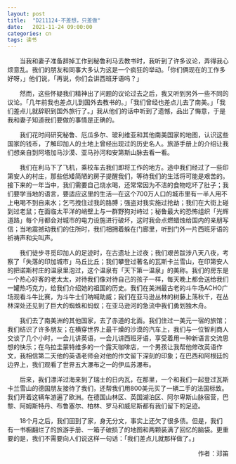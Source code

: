```yaml
---
layout: post
title:  "D211124-不差想，只差做"
date:   2021-11-24 09:00:00
categories: cn
tags: 读书
---
```



&emsp;&emsp;当我和妻子准备辞掉工作到秘鲁利马去教书时，我听到了许多议论，弄得我心烦意乱。我们的朋友和同事大多认为这是一个疯狂的举动。「你们俩现在的工作多好呀，」他们说，「再说，你们会讲西班牙语吗？」

&emsp;&emsp;然而，这些怀疑我们精神出了问题的议论过去之后，我又听到另外一些不同的议论。「几年前我也差点儿到国外去教书的。」「我们曾经也差点儿去了南美。」「我们差点儿就辞职到国外旅行了。」我从他们的话中听到了遗憾，品出了悔意，于是我和妻子知道我们要做的事情是正确的。

&emsp;&emsp;我们花时间研究秘鲁、厄瓜多尔、玻利维亚和其他南美国家的地图，认识这些国家的钱币，了解印加人的土地上曾经出现过的历史名人。旅游手册上的介绍让我们想亲自到阿塔加马沙漠、亚马孙河和安第斯山脉去看一看。

&emsp;&emsp;我们在利马下了飞机，乘校车去我们即将工作的地方。途中我们经过了一些印第安人的村庄，那些低矮简陋的房子提醒我们，等待我们的生活将可能是艰苦的。接下来的一年当中，我们需要自己烧水喝，还常常因为不洁的食物吃坏了肚子；我们要学当地的语言，要适应这里的生活—在这个700万人口的城市里有一半人用不上电喝不到自来水；乞丐拽住过我的胳膊；强盗对我实施过抢劫；我们在大街上碰到过老鼠；在面临太平洋的峭壁上与一群野狗对峙过；秘鲁最大的恐怖组织「光辉道路」每个月都会对城市的电力设施进行破坏，这时我会点燃蜡烛给国内的亲朋写信；当地震撼动我们的住所时，我们相拥着躲在门廊里，听到门外一片西班牙语的祈祷声和尖叫声。

&emsp;&emsp;我们徒步寻觅印加人的足迹时，在古遗址上过夜；我们艰苦跋涉八天八夜，考察了「失落的印加城市」马丘比丘；我们攀登过著名的瓦斯卡兰雪山，在印第安人的把诺斯村庄的温泉里泡过，这个温泉有「天下第一温泉」的美称。我们的房东是一个热心好客的老太太，对待我们像对待自己的孩子一样，每天晚上都会送给我们一罐热巧克力，给我们介绍她的祖国的历史。我们在美洲最古老的斗牛场ACHO广场观看斗牛比赛，为斗牛士们呐喊助威；我们在亚马逊丛林的树藤上荡秋千，在丛林深处还见到了巨大的蜘蛛和蚂蚁；在亚马逊河的急流中我们勇划独木舟。

&emsp;&emsp;我们去了南美洲的其他国家，去了赤道的北面。我们住过一美元一宿的旅馆；我们结识了许多朋友；在横穿世界上最干燥的沙漠的汽车上，我们与一位智利商人交谈了几个小时，一会儿讲英语，一会儿讲西班牙语，享受着用一种新语言交流思想的快乐；在乌拉圭蒙特维多的一个露天咖啡店，一个男孩让我帮他修改英语作文，我相信第二天他的英语老师会对他的作文留下深刻的印象；在巴西和阿根廷的边界上，我们观看了世界五大瀑布之一的伊瓜苏瀑布。

&emsp;&emsp;后来，我们漂洋过海来到了瑞士的日内瓦，在那里，一个和我们一起登过瓦斯卡兰雪山的德国朋友接待了我们，还帮我们用800美元买了一辆二手的法国标致。我们开着这辆车游遍了欧洲。在德国山林区、英国湖泊区、阿尔卑斯山脉宿营，巴黎、阿姆斯特丹、布鲁塞尔、柏林、罗马和威尼斯都有我们留下的足迹。

&emsp;&emsp;18个月之后，我们回到了家，身无分文，事实上还欠了很多债。但是，我们有一书橱翻烂了的旅游手册、一箱子破损了的地图和两颗装满了回忆的脑袋。更重要的是，我们不需要向人们说这样一句话：「我们差点儿就那样做了。」

<p align="right">作者：邓笛</p>



